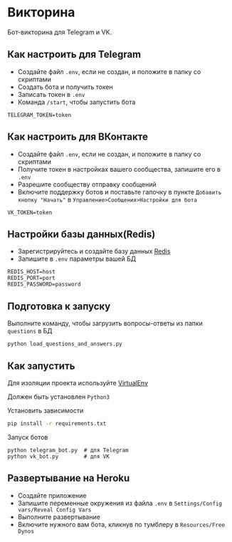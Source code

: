 # Викторина
Бот-викторина для Telegram и VK. 

## Как настроить для Telegram
* Создайте файл `.env`, если не создан, и положите в папку со скриптами
* Создать бота и получить токен
* Записать токен в `.env`
* Команда `/start`, чтобы запустить бота
```text
TELEGRAM_TOKEN=token
```

## Как настроить для ВКонтакте
* Создайте файл `.env`, если не создан, и положите в папку со скриптами
* Получите токен в настройках вашего сообщества, запишите его в `.env`
* Разрешите сообществу отправку сообщений
* Включите поддержку ботов и поставьте галочку в пункте `Добавить кнопку "Начать"`
 в `Управление>Сообщения>Настройки для бота`
 ```text
VK_TOKEN=token
```

## Настройки базы данных(Redis)
* Зарегистрируйтесь и создайте базу данных [Redis](https://redislabs.com/)
* Запишите в `.env` параметры вашей БД
```text
REDIS_HOST=host
REDIS_PORT=port
REDIS_PASSWORD=password
```
## Подготовка к запуску 
Выполните команду, чтобы загрузить вопросы-ответы из папки `questions` в БД
```python3
python load_questions_and_answers.py
```
## Как запустить 
Для изоляции проекта используйте [VirtualEnv](https://docs.python.org/3/library/venv.html)

Должен быть установлен `Python3` 

Установить зависимости
```bash
pip install -r requirements.txt
```
Запуск ботов
```python3
python telegram_bot.py  # для Telegram
python vk_bot.py        # для VK
```

## Развертывание на Heroku
* Создайте приложение
* Запишите переменные окружения из файла `.env`
 в `Settings/Config vars/Reveal Config Vars`
* Выполните развертывание
* Включите нужного вам бота, кликнув по тумблеру в `Resources/Free Dynos`


